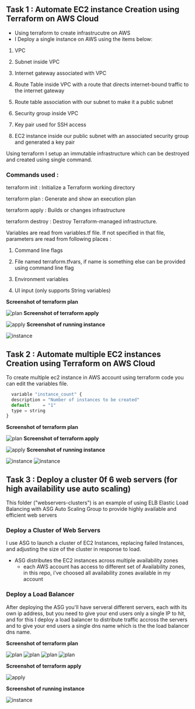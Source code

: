 ## **Task 1 :** Automate EC2 instance Creation using Terraform on AWS Cloud

- Using terraform to create infrastrucutre on AWS
- I Deploy a single instance on AWS using the items below:

1. VPC

2. Subnet inside VPC

3. Internet gateway associated with VPC

4. Route Table inside VPC with a route that directs internet-bound traffic to the internet gateway

5. Route table association with our subnet to make it a public subnet

6. Security group inside VPC

7. Key pair used for SSH access

8. EC2 instance inside our public subnet with an associated security group and generated a key pair

Using terraform I setup an immutable infrastructure which can be destroyed and created using single command.

### **Commands used :**

terraform init : Initialize a Terraform working directory

terraform plan : Generate and show an execution plan

terraform apply : Builds or changes infrastructure

terraform destroy : Destroy Terraform-managed infrastructure.

Variables are read from variables.tf file. If not specified in that file, parameters are read from following places :

1. Command line flags

2. File named terraform.tfvars, if name is something else can be provided using command line flag

3. Environment variables

4. UI input (only supports String variables)

**Screenshot of terraform plan**

![plan](./img/plan.png)
**Screenshot of terraform apply**

![apply](./img/apply.png)
**Screenshot of running instance**

![instance](./img/aws-1.png)

## **Task 2 :** Automate multiple EC2 instances Creation using Terraform on AWS Cloud

To create multiple ec2 instance in AWS account using terraform code you can edit the variables file.

```javascript
  variable "instance_count" {
  description = "Number of instances to be created"
  default     = "1"
  type = string
}


```

**Screenshot of terraform plan**

![plan](./img/plan-20.png)
**Screenshot of terraform apply**

![apply](./img/apply-20.png)
**Screenshot of running instance**

![instance](./img/apply-20a.png)
![instance](./img/apply-20b.png)

## **Task 3 :** Deploy a cluster 0f 6 web servers (for high availability use auto scaling)

This folder ("webservers-clusters") is an example of using ELB Elastic Load Balancing with ASG Auto Scaling Group to provide highly available and efficient web servers

### Deploy a Cluster of Web Servers

I use ASG to launch a cluster of EC2 Instances, replacing failed Instances, and adjusting the size of the cluster in response to load.

- ASG distributes the EC2 instances across multiple availability zones
  - each AWS account has access to different set of Availability zones, in this repo, i've choosed all availability zones available in my account

### Deploy a Load Balancer

After deploying the ASG you'll have serveral different servers, each with its own ip address, but you need to give your end users only a single IP to hit, and for this I deploy a load balancer to distribute traffic accross the servers and to give your end users a single dns name which is the the load balancer dns name.


**Screenshot of terraform plan**

![plan](./img/plan-asg-1.png)
![plan](./img/plan-asg-2.png)
![plan](./img/plan-asg-3.png)
![plan](./img/plan-asg-4.png)

**Screenshot of terraform apply**

![apply](./img/apply-asg.png)

**Screenshot of running instance**

![instance](./img/aws-2.png)

